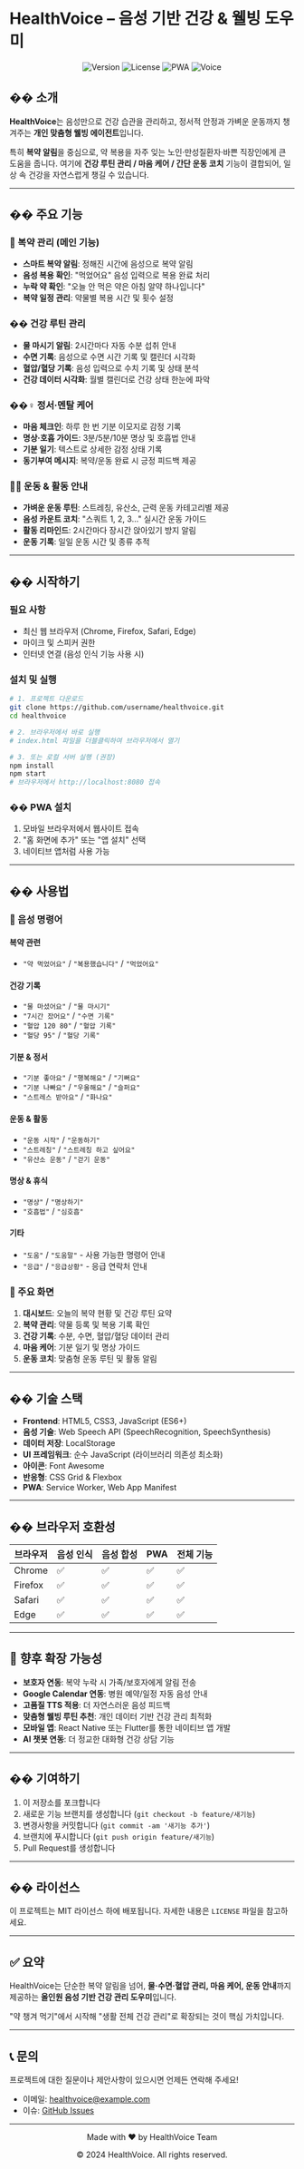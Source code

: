 # HealthVoice – 음성 기반 건강 & 웰빙 도우미

<div align="center">
  <img src="https://img.shields.io/badge/Version-1.0.0-blue.svg" alt="Version">
  <img src="https://img.shields.io/badge/License-MIT-green.svg" alt="License">
  <img src="https://img.shields.io/badge/PWA-Ready-purple.svg" alt="PWA">
  <img src="https://img.shields.io/badge/Voice-Enabled-red.svg" alt="Voice">
</div>

## �� 소개

**HealthVoice**는 음성만으로 건강 습관을 관리하고, 정서적 안정과 가벼운 운동까지 챙겨주는 **개인 맞춤형 웰빙 에이전트**입니다.

특히 **복약 알림**을 중심으로, 약 복용을 자주 잊는 노인·만성질환자·바쁜 직장인에게 큰 도움을 줍니다. 여기에 **건강 루틴 관리 / 마음 케어 / 간단 운동 코치** 기능이 결합되어, 일상 속 건강을 자연스럽게 챙길 수 있습니다.

---

## �� 주요 기능

### 💊 복약 관리 (메인 기능)
- **스마트 복약 알림**: 정해진 시간에 음성으로 복약 알림
- **음성 복용 확인**: "먹었어요" 음성 입력으로 복용 완료 처리
- **누락 약 확인**: "오늘 안 먹은 약은 아침 알약 하나입니다"
- **복약 일정 관리**: 약물별 복용 시간 및 횟수 설정

### �� 건강 루틴 관리
- **물 마시기 알림**: 2시간마다 자동 수분 섭취 안내
- **수면 기록**: 음성으로 수면 시간 기록 및 캘린더 시각화
- **혈압/혈당 기록**: 음성 입력으로 수치 기록 및 상태 분석
- **건강 데이터 시각화**: 월별 캘린더로 건강 상태 한눈에 파악

### ��‍♀️ 정서·멘탈 케어
- **마음 체크인**: 하루 한 번 기분 이모지로 감정 기록
- **명상·호흡 가이드**: 3분/5분/10분 명상 및 호흡법 안내
- **기분 일기**: 텍스트로 상세한 감정 상태 기록
- **동기부여 메시지**: 복약/운동 완료 시 긍정 피드백 제공

### 🏃‍♂️ 운동 & 활동 안내
- **가벼운 운동 루틴**: 스트레칭, 유산소, 근력 운동 카테고리별 제공
- **음성 카운트 코치**: "스쿼트 1, 2, 3..." 실시간 운동 가이드
- **활동 리마인드**: 2시간마다 장시간 앉아있기 방지 알림
- **운동 기록**: 일일 운동 시간 및 종류 추적

---

## �� 시작하기

### 필요 사항
- 최신 웹 브라우저 (Chrome, Firefox, Safari, Edge)
- 마이크 및 스피커 권한
- 인터넷 연결 (음성 인식 기능 사용 시)

### 설치 및 실행
```bash
# 1. 프로젝트 다운로드
git clone https://github.com/username/healthvoice.git
cd healthvoice

# 2. 브라우저에서 바로 실행
# index.html 파일을 더블클릭하여 브라우저에서 열기

# 3. 또는 로컬 서버 실행 (권장)
npm install
npm start
# 브라우저에서 http://localhost:8080 접속
```

### �� PWA 설치
1. 모바일 브라우저에서 웹사이트 접속
2. "홈 화면에 추가" 또는 "앱 설치" 선택
3. 네이티브 앱처럼 사용 가능

---

## �� 사용법

### 🎤 음성 명령어

#### 복약 관련
- `"약 먹었어요"` / `"복용했습니다"` / `"먹었어요"`

#### 건강 기록
- `"물 마셨어요"` / `"물 마시기"`
- `"7시간 잤어요"` / `"수면 기록"`
- `"혈압 120 80"` / `"혈압 기록"`
- `"혈당 95"` / `"혈당 기록"`

#### 기분 & 정서
- `"기분 좋아요"` / `"행복해요"` / `"기뻐요"`
- `"기분 나빠요"` / `"우울해요"` / `"슬퍼요"`
- `"스트레스 받아요"` / `"화나요"`

#### 운동 & 활동
- `"운동 시작"` / `"운동하기"`
- `"스트레칭"` / `"스트레칭 하고 싶어요"`
- `"유산소 운동"` / `"걷기 운동"`

#### 명상 & 휴식
- `"명상"` / `"명상하기"`
- `"호흡법"` / `"심호흡"`

#### 기타
- `"도움"` / `"도움말"` - 사용 가능한 명령어 안내
- `"응급"` / `"응급상황"` - 응급 연락처 안내

### 📱 주요 화면
1. **대시보드**: 오늘의 복약 현황 및 건강 루틴 요약
2. **복약 관리**: 약물 등록 및 복용 기록 확인
3. **건강 기록**: 수분, 수면, 혈압/혈당 데이터 관리
4. **마음 케어**: 기분 일기 및 명상 가이드
5. **운동 코치**: 맞춤형 운동 루틴 및 활동 알림

---

## �� 기술 스택

- **Frontend**: HTML5, CSS3, JavaScript (ES6+)
- **음성 기술**: Web Speech API (SpeechRecognition, SpeechSynthesis)
- **데이터 저장**: LocalStorage
- **UI 프레임워크**: 순수 JavaScript (라이브러리 의존성 최소화)
- **아이콘**: Font Awesome
- **반응형**: CSS Grid & Flexbox
- **PWA**: Service Worker, Web App Manifest

---

## �� 브라우저 호환성

| 브라우저 | 음성 인식 | 음성 합성 | PWA | 전체 기능 |
|---------|----------|----------|-----|----------|
| Chrome  | ✅       | ✅       | ✅  | ✅       |
| Firefox | ✅       | ✅       | ✅  | ✅       |
| Safari  | ✅       | ✅       | ✅  | ✅       |
| Edge    | ✅       | ✅       | ✅  | ✅       |

---

## 🌱 향후 확장 가능성

- **보호자 연동**: 복약 누락 시 가족/보호자에게 알림 전송
- **Google Calendar 연동**: 병원 예약/일정 자동 음성 안내
- **고품질 TTS 적용**: 더 자연스러운 음성 피드백
- **맞춤형 웰빙 루틴 추천**: 개인 데이터 기반 건강 관리 최적화
- **모바일 앱**: React Native 또는 Flutter를 통한 네이티브 앱 개발
- **AI 챗봇 연동**: 더 정교한 대화형 건강 상담 기능

---

## �� 기여하기

1. 이 저장소를 포크합니다
2. 새로운 기능 브랜치를 생성합니다 (`git checkout -b feature/새기능`)
3. 변경사항을 커밋합니다 (`git commit -am '새기능 추가'`)
4. 브랜치에 푸시합니다 (`git push origin feature/새기능`)
5. Pull Request를 생성합니다

---

## �� 라이선스

이 프로젝트는 MIT 라이선스 하에 배포됩니다. 자세한 내용은 `LICENSE` 파일을 참고하세요.

---

## ✅ 요약

HealthVoice는 단순한 복약 알림을 넘어, **물·수면·혈압 관리, 마음 케어, 운동 안내**까지 제공하는 **올인원 음성 기반 건강 관리 도우미**입니다.

"약 챙겨 먹기"에서 시작해 "생활 전체 건강 관리"로 확장되는 것이 핵심 가치입니다.

---

## 📞 문의

프로젝트에 대한 질문이나 제안사항이 있으시면 언제든 연락해 주세요!

- 이메일: healthvoice@example.com
- 이슈: [GitHub Issues](https://github.com/username/healthvoice/issues)

---

<div align="center">
  <p>Made with ❤️ by HealthVoice Team</p>
  <p>© 2024 HealthVoice. All rights reserved.</p>
</div>